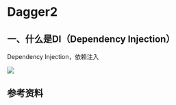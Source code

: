 # Dagger2

## 一、什么是DI（Dependency Injection）

Dependency Injection，依赖注入


![](http://ww4.sinaimg.cn/large/5e9a81dbgw1eydnjgijg2j21kw0wzjy9.jpg)



## 参考资料
